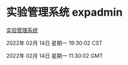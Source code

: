 # 实验管理系统 expadmin
[实验管理系统](http://59.174.27.143:56808/expadmin-782313d2-e1b1-4ea7-932e-3a55e6a1a4d0/)

2022年 02月 14日 星期一 19:30:02 CST

2022年 02月 14日 星期一 11:30:02 GMT
